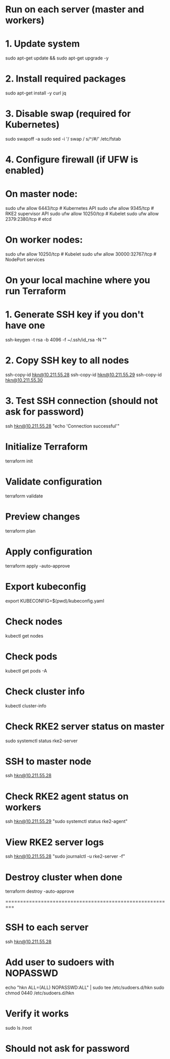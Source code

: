 # Run on each server (master and workers)

# 1. Update system
sudo apt-get update && sudo apt-get upgrade -y

# 2. Install required packages
sudo apt-get install -y curl jq

# 3. Disable swap (required for Kubernetes)
sudo swapoff -a
sudo sed -i '/ swap / s/^/#/' /etc/fstab

# 4. Configure firewall (if UFW is enabled)
# On master node:
sudo ufw allow 6443/tcp  # Kubernetes API
sudo ufw allow 9345/tcp  # RKE2 supervisor API
sudo ufw allow 10250/tcp # Kubelet
sudo ufw allow 2379:2380/tcp # etcd

# On worker nodes:
sudo ufw allow 10250/tcp # Kubelet
sudo ufw allow 30000:32767/tcp # NodePort services


# On your local machine where you run Terraform

# 1. Generate SSH key if you don't have one
ssh-keygen -t rsa -b 4096 -f ~/.ssh/id_rsa -N ""

# 2. Copy SSH key to all nodes
ssh-copy-id hkn@10.211.55.28
ssh-copy-id hkn@10.211.55.29
ssh-copy-id hkn@10.211.55.30

# 3. Test SSH connection (should not ask for password)
ssh hkn@10.211.55.28 "echo 'Connection successful'"


# Initialize Terraform
terraform init

# Validate configuration
terraform validate

# Preview changes
terraform plan

# Apply configuration
terraform apply -auto-approve

# Export kubeconfig
export KUBECONFIG=$(pwd)/kubeconfig.yaml

# Check nodes
kubectl get nodes

# Check pods
kubectl get pods -A

# Check cluster info
kubectl cluster-info

# Check RKE2 server status on master
sudo systemctl status rke2-server

# SSH to master node
ssh hkn@10.211.55.28

# Check RKE2 agent status on workers
ssh hkn@10.211.55.29 "sudo systemctl status rke2-agent"

# View RKE2 server logs
ssh hkn@10.211.55.28 "sudo journalctl -u rke2-server -f"

# Destroy cluster when done
terraform destroy -auto-approve

=========================================================

# SSH to each server
ssh hkn@10.211.55.28

# Add user to sudoers with NOPASSWD
echo "hkn ALL=(ALL) NOPASSWD:ALL" | sudo tee /etc/sudoers.d/hkn
sudo chmod 0440 /etc/sudoers.d/hkn

# Verify it works
sudo ls /root
# Should not ask for password

